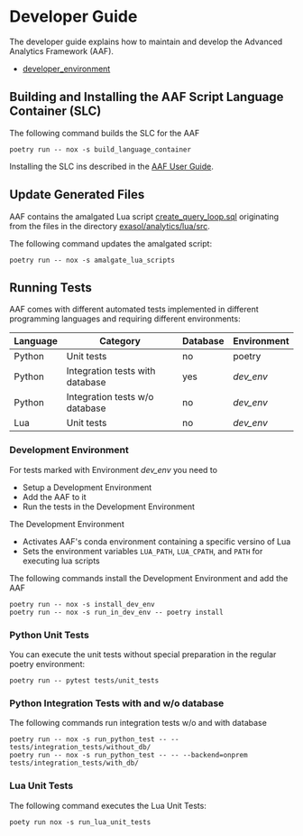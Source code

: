 # Developer Guide

The developer guide explains how to maintain and develop the Advanced Analytics Framework (AAF).

* [developer_environment](developer_environment.md)

## Building and Installing the AAF Script Language Container (SLC)

The following command builds the SLC for the AAF

```shell
poetry run -- nox -s build_language_container
```

Installing the SLC ins described in the [AAF User Guide](../user_guide/user_guide.md#script-language-container-slc).

## Update Generated Files

AAF contains the amalgated Lua script [create_query_loop.sql](https://github.com/exasol/advanced-analytics-framework/blob/main/exasol/analytics/resources/outputs/create_query_loop.sql) originating from the files in the directory [exasol/analytics/lua/src](https://github.com/exasol/advanced-analytics-framework/blob/main/exasol/analytics/lua/src/).

The following command updates the amalgated script:

```shell
poetry run -- nox -s amalgate_lua_scripts
```

## Running Tests

AAF comes with different automated tests implemented in different programming languages and requiring different environments:

| Language | Category                        | Database | Environment |
|----------|---------------------------------|----------|-------------|
| Python   | Unit tests                      | no       | poetry      |
| Python   | Integration tests with database | yes      | _dev_env_   |
| Python   | Integration tests w/o database  | no       | _dev_env_   |
| Lua      | Unit tests                      | no       | _dev_env_   |

### Development Environment

For tests marked with Environment _dev_env_ you need to
* Setup a Development Environment
* Add the AAF to it
* Run the tests in the Development Environment

The Development Environment
* Activates AAF's conda environment containing a specific versino of Lua
* Sets the environment variables `LUA_PATH`, `LUA_CPATH`, and `PATH` for executing lua scripts

The following commands install the Development Environment and add the AAF
```shell
poetry run -- nox -s install_dev_env
poetry run -- nox -s run_in_dev_env -- poetry install
```

### Python Unit Tests

You can execute the unit tests without special preparation in the regular poetry environment:

```shell
poetry run -- pytest tests/unit_tests
```

### Python Integration Tests with and w/o database

The following commands run integration tests w/o and with database
```shell
poetry run -- nox -s run_python_test -- -- tests/integration_tests/without_db/
poetry run -- nox -s run_python_test -- -- --backend=onprem tests/integration_tests/with_db/
```

### Lua Unit Tests

The following command executes the Lua Unit Tests:
```shell
poety run nox -s run_lua_unit_tests
```
